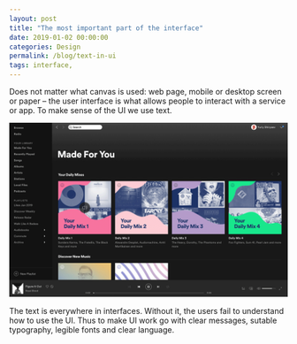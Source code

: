 ```yaml
---
layout: post
title: "The most important part of the interface"
date: 2019-01-02 00:00:00
categories: Design
permalink: /blog/text-in-ui
tags: interface,
---
```


Does not matter what canvas is used: web page, mobile or desktop screen or paper – the user interface is what allows people to interact with a service or app. To make sense of the UI we use text.

<span class="p1000">![user interface with and without text](/blog_img/advices/ui-text.gif)</span>

The text is everywhere in interfaces. Without it, the users fail to understand how to use the UI. Thus to make UI work go with clear messages, sutable typography, legible fonts and clear language.